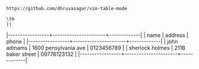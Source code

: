 
```
https://github.com/dhruvasagar/vim-table-mode

\tm
||
```

|-----------------+----------------------+-------------|
| name            | address              | phone       |
|-----------------+----------------------+-------------|
| john admams     | 1600 pensylvania ave | 0123456789  |
| sherlock holmes | 211B baker street    | 09776123132 |
|-----------------+----------------------+-------------|


